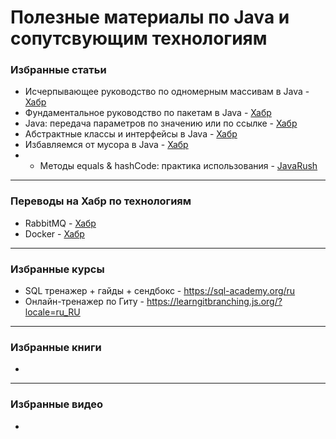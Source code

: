 # Полезные материалы по Java и сопутсвующим технологиям

### Избранные статьи
- Исчерпывающее руководство по одномерным массивам в Java - [Хабр](https://habr.com/ru/articles/753638/#1)
- Фундаментальное руководство по пакетам в Java - [Хабр](https://habr.com/ru/articles/755654/)
- Java: передача параметров по значению или по ссылке - [Хабр](https://habr.com/ru/amp/publications/551026/)
- Абстрактные классы и интерфейсы в Java - [Хабр](https://habr.com/ru/companies/otus/articles/707762/)
- Избавляемся от мусора в Java - [Хабр](https://habr.com/ru/companies/otus/articles/553996/)
- - Методы equals & hashCode: практика использования - [JavaRush](https://javarush.com/groups/posts/2179-metodih-equals--hashcode-praktika-ispoljhzovanija)
------------------------------------------------------------------------------------------------------------
  
### Переводы на Хабр по технологиям
- RabbitMQ - [Хабр](https://habr.com/ru/post/149694/)
- Docker - [Хабр](https://habr.com/ru/company/ruvds/blog/438796/)

------------------------------------------------------------------------------------------------------------


### Избранные курсы
- SQL тренажер + гайды + сендбокс - https://sql-academy.org/ru
- Онлайн-тренажер по Гиту - https://learngitbranching.js.org/?locale=ru_RU

------------------------------------------------------------------------------------------------------------
  
### Избранные книги
-

------------------------------------------------------------------------------------------------------------

### Избранные видео
-

